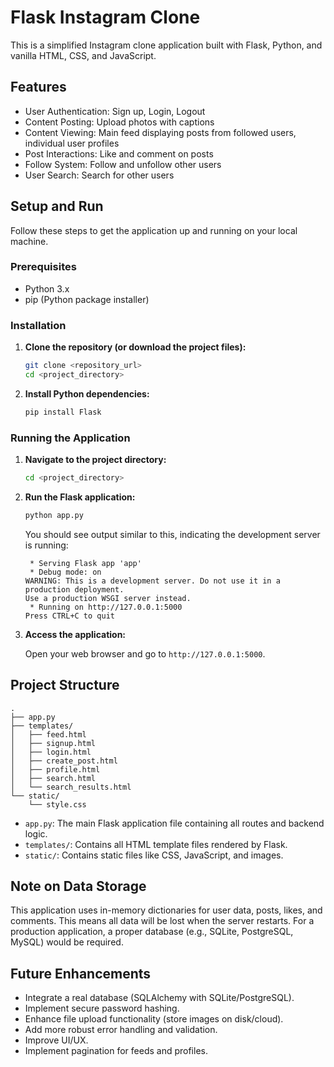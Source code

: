# Flask Instagram Clone

This is a simplified Instagram clone application built with Flask, Python, and vanilla HTML, CSS, and JavaScript.

## Features

- User Authentication: Sign up, Login, Logout
- Content Posting: Upload photos with captions
- Content Viewing: Main feed displaying posts from followed users, individual user profiles
- Post Interactions: Like and comment on posts
- Follow System: Follow and unfollow other users
- User Search: Search for other users

## Setup and Run

Follow these steps to get the application up and running on your local machine.

### Prerequisites

- Python 3.x
- pip (Python package installer)

### Installation

1.  **Clone the repository (or download the project files):**

    ```bash
    git clone <repository_url>
    cd <project_directory>
    ```

2.  **Install Python dependencies:**

    ```bash
    pip install Flask
    ```

### Running the Application

1.  **Navigate to the project directory:**

    ```bash
    cd <project_directory>
    ```

2.  **Run the Flask application:**

    ```bash
    python app.py
    ```

    You should see output similar to this, indicating the development server is running:

    ```
     * Serving Flask app 'app'
     * Debug mode: on
    WARNING: This is a development server. Do not use it in a production deployment.
    Use a production WSGI server instead.
     * Running on http://127.0.0.1:5000
    Press CTRL+C to quit
    ```

3.  **Access the application:**

    Open your web browser and go to `http://127.0.0.1:5000`.

## Project Structure

```
.
├── app.py
├── templates/
│   ├── feed.html
│   ├── signup.html
│   ├── login.html
│   ├── create_post.html
│   ├── profile.html
│   ├── search.html
│   └── search_results.html
└── static/
    └── style.css
```

-   `app.py`: The main Flask application file containing all routes and backend logic.
-   `templates/`: Contains all HTML template files rendered by Flask.
-   `static/`: Contains static files like CSS, JavaScript, and images.

## Note on Data Storage

This application uses in-memory dictionaries for user data, posts, likes, and comments. This means all data will be lost when the server restarts. For a production application, a proper database (e.g., SQLite, PostgreSQL, MySQL) would be required.

## Future Enhancements

- Integrate a real database (SQLAlchemy with SQLite/PostgreSQL).
- Implement secure password hashing.
- Enhance file upload functionality (store images on disk/cloud).
- Add more robust error handling and validation.
- Improve UI/UX.
- Implement pagination for feeds and profiles.
